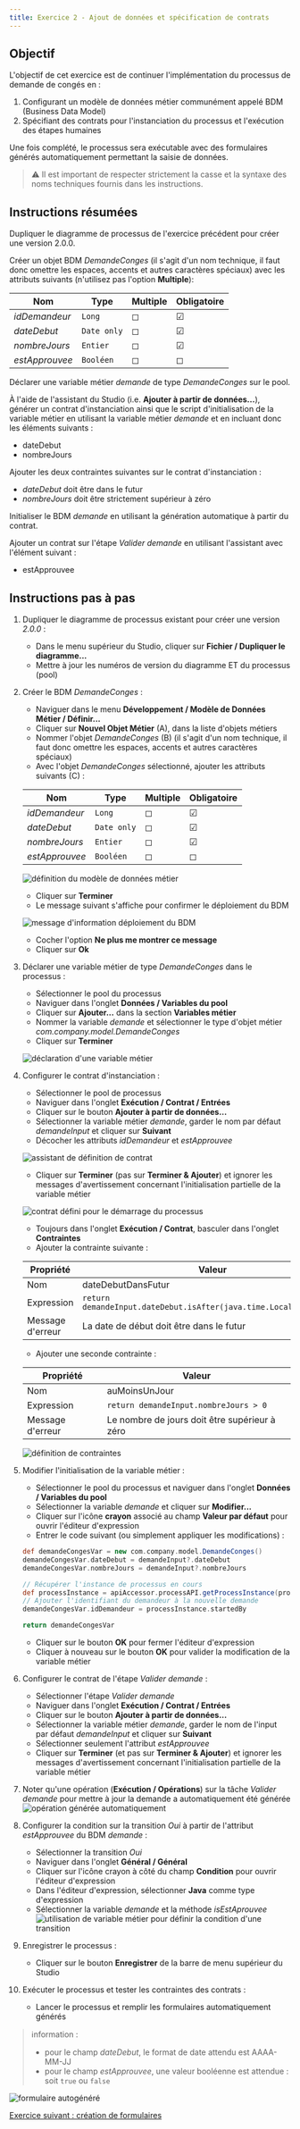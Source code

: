```yaml
---
title: Exercice 2 - Ajout de données et spécification de contrats
---
```


## Objectif

L'objectif de cet exercice est de continuer l'implémentation du processus de demande de congés en :

1. Configurant un modèle de données métier communément appelé BDM (Business Data Model)
1. Spécifiant des contrats pour l'instanciation du processus et l'exécution des étapes humaines

Une fois complété, le processus sera exécutable avec des formulaires générés automatiquement permettant la saisie de données.

> ⚠ Il est important de respecter strictement la casse et la syntaxe des noms techniques fournis dans les instructions.

## Instructions résumées

Dupliquer le diagramme de processus de l'exercice précédent pour créer une version 2.0.0.

Créer un objet BDM *DemandeConges* (il s'agit d'un nom technique, il faut donc omettre les espaces, accents et autres caractères spéciaux) avec les attributs suivants (n'utilisez pas l'option **Multiple**):

Nom | Type | Multiple | Obligatoire
--- | ---- | -------- | -----------
*idDemandeur* | `Long` | ◻ | ☑
*dateDebut* | `Date only` | ◻ | ☑
*nombreJours* | `Entier` | ◻ | ☑
*estApprouvee* | `Booléen` | ◻ | ◻

Déclarer une variable métier *demande* de type *DemandeConges* sur le pool.

À l'aide de l'assistant du Studio (i.e. **Ajouter à partir de données...**), générer un contrat d'instanciation ainsi que le script d'initialisation de la variable métier en utilisant la variable métier *demande* et en incluant donc les éléments suivants :

-   dateDebut
-   nombreJours

Ajouter les deux contraintes suivantes sur le contrat d'instanciation :

-   *dateDebut* doit être dans le futur
-   *nombreJours* doit être strictement supérieur à zéro

Initialiser le BDM *demande* en utilisant la génération automatique à partir du contrat.

Ajouter un contrat sur l'étape *Valider demande* en utilisant l'assistant avec l'élément suivant :

-   estApprouvee

## Instructions pas à pas

1. Dupliquer le diagramme de processus existant pour créer une version *2.0.0* :
   - Dans le menu supérieur du Studio, cliquer sur **Fichier / Dupliquer le diagramme...**
   - Mettre à jour les numéros de version du diagramme ET du processus (pool)
1. Créer le BDM *DemandeConges* :
   - Naviguer dans le menu **Développement / Modèle de Données Métier / Définir...**
   - Cliquer sur **Nouvel Objet Métier** (A), dans la liste d'objets métiers
   - Nommer l'objet *DemandeConges* (B) (il s'agit d'un nom technique, il faut donc omettre les espaces, accents et autres caractères spéciaux)
   - Avec l'objet *DemandeConges* sélectionné, ajouter les attributs suivants (C) :

    Nom | Type | Multiple | Obligatoire
    --- | ---- | -------- | -----------
    *idDemandeur* | `Long` | ◻ | ☑
    *dateDebut* | `Date only` | ◻ | ☑
    *nombreJours* | `Entier` | ◻ | ☑
    *estApprouvee* | `Booléen` | ◻ | ◻

    ![définition du modèle de données métier](images/ex02/ex2_01.png)
    
    - Cliquer sur **Terminer**
    - Le message suivant s'affiche pour confirmer le déploiement du BDM
    
    ![message d'information déploiement du BDM](images/ex02/ex2_10.png)
    
    - Cocher l'option **Ne plus me montrer ce message**
    - Cliquer sur **Ok**
1. Déclarer une variable métier de type *DemandeConges* dans le processus :
   - Sélectionner le pool du processus
   - Naviguer dans l'onglet **Données / Variables du pool**
   - Cliquer sur **Ajouter...** dans la section **Variables métier**
   - Nommer la variable *demande* et sélectionner le type d'objet métier *com.company.model.DemandeConges*
   - Cliquer sur **Terminer**
   
   ![déclaration d'une variable métier](images/ex02/ex2_02.png)
   
1. Configurer le contrat d'instanciation :
   - Sélectionner le pool de processus
   - Naviguer dans l'onglet **Exécution / Contrat / Entrées**
   - Cliquer sur le bouton **Ajouter à partir de données...**
   - Sélectionner la variable métier *demande*, garder le nom par défaut *demandeInput* et cliquer sur **Suivant**
   - Décocher les attributs *idDemandeur* et *estApprouvee*
   
   ![assistant de définition de contrat](images/ex02/ex2_03.png)
   
   - Cliquer sur **Terminer** (pas sur **Terminer & Ajouter**) et ignorer les messages d'avertissement concernant l'initialisation partielle de la variable métier
   
   ![contrat défini pour le démarrage du processus](images/ex02/ex2_04.png)
   
   - Toujours dans l'onglet **Exécution / Contrat**, basculer dans l'onglet **Contraintes**
   - Ajouter la contrainte suivante :

   Propriété | Valeur
   --------- | ------
   Nom         | dateDebutDansFutur
   Expression  | `return demandeInput.dateDebut.isAfter(java.time.LocalDate.now())`
   Message d'erreur | La date de début doit être dans le futur

   - Ajouter une seconde contrainte :

   Propriété | Valeur
   --------- | ------
   Nom         | auMoinsUnJour
   Expression  | `return demandeInput.nombreJours > 0`
   Message d'erreur | Le nombre de jours doit être supérieur à zéro

   ![définition de contraintes](images/ex02/ex2_05.png)
1. Modifier l'initialisation de la variable métier :
   - Sélectionner le pool du processus et naviguer dans l'onglet **Données / Variables du pool**
   - Sélectionner la variable *demande* et cliquer sur **Modifier...**
   - Cliquer sur l'icône **crayon** associé au champ **Valeur par défaut** pour ouvrir l'éditeur d'expression
   - Entrer le code suivant (ou simplement appliquer les modifications) :
   ```groovy
   def demandeCongesVar = new com.company.model.DemandeConges()
   demandeCongesVar.dateDebut = demandeInput?.dateDebut
   demandeCongesVar.nombreJours = demandeInput?.nombreJours

   // Récupérer l'instance de processus en cours
   def processInstance = apiAccessor.processAPI.getProcessInstance(processInstanceId)
   // Ajouter l'identifiant du demandeur à la nouvelle demande
   demandeCongesVar.idDemandeur = processInstance.startedBy

   return demandeCongesVar
   ```
   - Cliquer sur le bouton **OK** pour fermer l'éditeur d'expression
   - Cliquer à nouveau sur le bouton **OK** pour valider la modification de la variable métier
1. Configurer le contrat de l'étape *Valider demande* :
   - Sélectionner l'étape *Valider demande*
   - Naviguer dans l'onglet **Exécution / Contrat / Entrées**
   - Cliquer sur le bouton **Ajouter à partir de données...**
   - Sélectionner la variable métier *demande*, garder le nom de l'input par défaut *demandeInput* et cliquer sur **Suivant**
   - Sélectionner seulement l'attribut *estApprouvee*
   - Cliquer sur **Terminer** (et pas sur **Terminer & Ajouter**) et ignorer les messages d'avertissement concernant l'initialisation partielle de la variable métier
1. Noter qu'une opération (**Exécution / Opérations**) sur la tâche *Valider demande* pour mettre à jour la demande a automatiquement été générée  
   ![opération générée automatiquement](images/ex02/ex2_06.png)
1. Configurer la condition sur la transition *Oui* à partir de l'attribut *estApprouvee* du BDM *demande* :
   - Sélectionner la transition *Oui*
   - Naviguer dans l'onglet **Général / Général**
   - Cliquer sur l'icône crayon à côté du champ **Condition** pour ouvrir l'éditeur d'expression
   - Dans l'éditeur d'expression, sélectionner **Java** comme type d'expression
   - Sélectionner la variable *demande* et la méthode *isEstAprouvee*  
   ![utilisation de variable métier pour définir la condition d'une transition](images/ex02/ex2_07.png)
1. Enregistrer le processus :
   - Cliquer sur le bouton **Enregistrer** de la barre de menu supérieur du Studio
1. Exécuter le processus et tester les contraintes des contrats :
   - Lancer le processus et remplir les formulaires automatiquement générés

> ℹnformation :
> - pour le champ *dateDebut*, le format de date attendu est AAAA-MM-JJ
> - pour le champ *estApprouvee*, une valeur booléenne est attendue : soit `true` ou `false`

   ![formulaire autogénéré](images/ex02/ex2_08.png)

[Exercice suivant : création de formulaires](03-forms)
